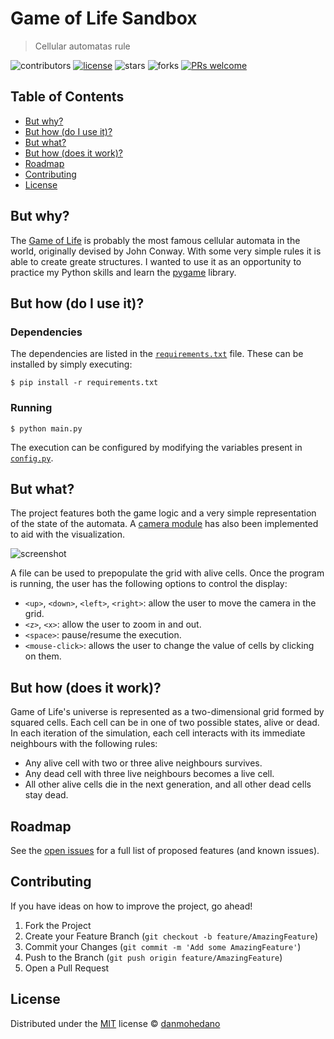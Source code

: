 # Game of Life Sandbox

> Cellular automatas rule


<!-- Project Shields -->
![contributors](https://img.shields.io/github/contributors/danmohedano/game_of_life.svg?style=flat-square) [![license](https://img.shields.io/github/license/danmohedano/game_of_life.svg?style=flat-square)](https://github.com/danmohedano/game_of_life/blob/main/LICENSE) ![stars](https://img.shields.io/github/stars/danmohedano/game_of_life.svg?style=flat-square) ![forks](https://img.shields.io/github/forks/danmohedano/game_of_life.svg?style=flat-square) [![PRs welcome](https://img.shields.io/badge/PRs-welcome!-green.svg)](https://github.com/danmohedano/game_of_life/issues)

<!-- TOC -->
## Table of Contents

- [But why?](#but-why)
- [But how (do I use it)?](#but-how-do-i-use-it)
- [But what?](#but-what)
- [But how (does it work)?](#but-how-does-it-work)
- [Roadmap](#roadmap)
- [Contributing](#contributing)
- [License](#license)

## But why?

The [Game of Life](https://en.wikipedia.org/wiki/Conway%27s_Game_of_Life) is probably the most famous cellular automata in the world, originally devised by John Conway. With some very simple rules it is able to create greate structures. I wanted to use it as an opportunity to practice my Python skills and learn the [pygame](https://www.pygame.org/news) library. 

## But how (do I use it)?

### Dependencies

The dependencies are listed in the [`requirements.txt`](https://github.com/danmohedano/game_of_life/blob/main/requirements.txt) file. These can be installed by simply executing: 

```  
$ pip install -r requirements.txt
```

### Running

```
$ python main.py
```

The execution can be configured by modifying the variables present in [`config.py`](https://github.com/danmohedano/game_of_life/blob/main/config.py).

## But what?

The project features both the game logic and a very simple representation of the state of the automata. A [camera module](https://github.com/danmohedano/game_of_life/blob/main/camera) has also been implemented to aid with the visualization.

![screenshot](https://user-images.githubusercontent.com/43313293/121348779-0e8e9700-c929-11eb-9a85-b91fd5963882.png)

A file can be used to prepopulate the grid with alive cells. Once the program is running, the user has the following options to control the display:

- `<up>`, `<down>`, `<left>`, `<right>`: allow the user to move the camera in the grid.
- `<z>`, `<x>`: allow the user to zoom in and out.
- `<space>`: pause/resume the execution.
- `<mouse-click>`: allows the user to change the value of cells by clicking on them.


## But how (does it work)?

Game of Life's universe is represented as a two-dimensional grid formed by squared cells. Each cell can be in one of two possible states, alive or dead. In each iteration of the simulation, each cell interacts with its immediate neighbours with the following rules:

- Any alive cell with two or three alive neighbours survives.
- Any dead cell with three live neighbours becomes a live cell.
- All other alive cells die in the next generation, and all other dead cells stay dead.

## Roadmap

See the [open issues](https://github.com/danmohedano/game_of_life/issues) for a full list of proposed features (and known issues). 

## Contributing

If you have ideas on how to improve the project, go ahead!

1. Fork the Project
2. Create your Feature Branch (`git checkout -b feature/AmazingFeature`)
3. Commit your Changes (`git commit -m 'Add some AmazingFeature'`)
4. Push to the Branch (`git push origin feature/AmazingFeature`)
5. Open a Pull Request

## License

Distributed under the [MIT](https://github.com/danmohedano/game_of_life/blob/main/LICENSE) license © [danmohedano](https://github.com/danmohedano)
